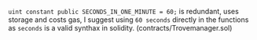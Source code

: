   `` uint constant public SECONDS_IN_ONE_MINUTE = 60; `` is redundant, uses storage and costs gas, 
I suggest using ``60 seconds`` directly in the functions as ``seconds`` is a valid synthax in solidity.
(contracts/Trovemanager.sol)